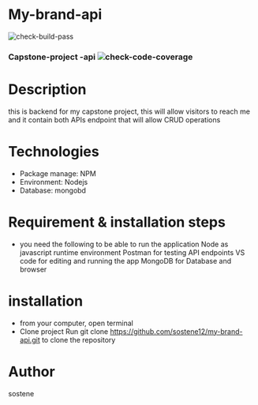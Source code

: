 # My-brand-api

![check-build-pass](https://github.com/sostene12/docs/my-brand-api/.github/workflows/actions.yml/badge.svg?event=push)
### Capstone-project -api   ![check-code-coverage](https://img.shields.io/badge/code--coverage-72.24%25-yellow)


# Description

this is backend for my capstone project, this will allow visitors to reach me and
it contain both APIs endpoint that will allow CRUD operations

# Technologies

- Package manage: NPM
- Environment: Nodejs
- Database: mongobd

# Requirement & installation steps

- you need the following to be able to run the application
  Node as javascript runtime environment
  Postman for testing API endpoints
  VS code for editing and running the app
  MongoDB for Database and
  browser

# installation

- from your computer, open terminal
- Clone project
  Run git clone https://github.com/sostene12/my-brand-api.git to clone the repository

# Author

sostene
